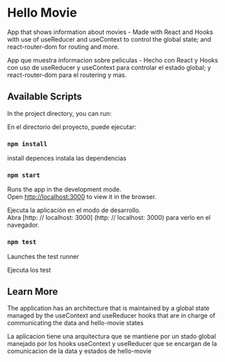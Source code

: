# Hello Movie

App that shows information about movies - Made with React and Hooks with use of useReducer and useContext to control the global state; and react-router-dom for routing and more.

App que muestra informacion sobre peliculas - Hecho con React y Hooks con uso de useReducer y useContext para controlar el estado global; y react-router-dom para el routering y mas.

## Available Scripts

In the project directory, you can run:

En el directorio del proyecto, puede ejecutar:

### `npm install`

install depences
instala las dependencias

### `npm start`

Runs the app in the development mode.\
Open [http://localhost:3000](http://localhost:3000) to view it in the browser.

Ejecuta la aplicación en el modo de desarrollo. \
Abra [http: // localhost: 3000] (http: // localhost: 3000) para verlo en el navegador.

### `npm test`

Launches the test runner

Ejecuta los test

## Learn More

The application has an architecture that is maintained by a global state managed by the useContext and useReducer hooks that are in charge of communicating the data and hello-movie states

La aplicacion tiene una arquitectura que se mantiene por un stado global manejado por los hooks useContext y useReducer que se encargan de la comunicacion de la data y estados de hello-movie

